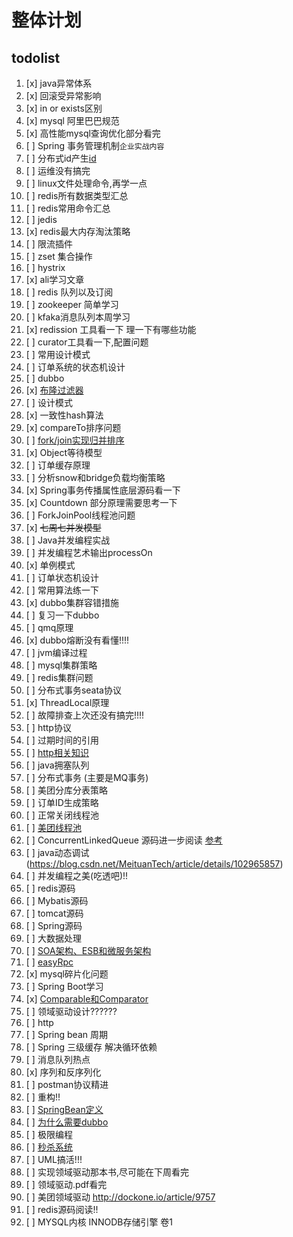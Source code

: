 # 整体计划

## todolist

1. [x] java异常体系
2. [x] 回滚受异常影响
3. [x] in or exists区别
4. [x] mysql 阿里巴巴规范
5. [x] 高性能mysql查询优化部分看完
6. [ ] Spring 事务管理机制`企业实战内容`
7. [ ] 分布式id产生[id](https://zhuanlan.zhihu.com/p/107939861)
8. [ ] 运维没有搞完
9. [ ] linux文件处理命令,再学一点
10. [ ] redis所有数据类型汇总
11. [ ] redis常用命令汇总
12. [ ] jedis
13. [x] redis最大内存淘汰策略
14. [ ] 限流插件
15. [ ] zset 集合操作
16. [ ] hystrix
17. [x] ali学习文章
18. [ ] redis 队列以及订阅
19. [ ] zookeeper 简单学习
20. [ ] kfaka消息队列本周学习
21. [x] redission 工具看一下 理一下有哪些功能
22. [ ] curator工具看一下,配置问题
23. [ ] 常用设计模式
24. [ ] 订单系统的状态机设计
25. [ ] dubbo 
26. [x] [布隆过滤器](https://www.jianshu.com/p/e4773b69319d)
27. [ ] 设计模式
28. [x] 一致性hash算法
29. [x] compareTo排序问题
30. [ ] [fork/join实现归并排序](https://blog.csdn.net/qq_17305249/article/details/77853374)
31. [x] Object等待模型
32. [ ] 订单缓存原理
33. [ ] 分析snow和bridge负载均衡策略
34. [x] Spring事务传播属性底层源码看一下
35. [x] Countdown 部分原理需要思考一下
36. [ ] ForkJoinPool线程池问题
37. [x] ~~七周七并发模型~~
38. [ ] Java并发编程实战
39. [ ] 并发编程艺术输出processOn
40. [x] 单例模式
41. [ ] 订单状态机设计
42. [ ] 常用算法练一下
43. [x] dubbo集群容错措施
44. [ ] 复习一下dubbo
45. [ ] qmq原理
46. [x] dubbo熔断没有看懂!!!!
47. [ ] jvm编译过程
48. [ ] mysql集群策略
49. [ ] redis集群问题
50. [ ] 分布式事务seata协议
51. [x] ThreadLocal原理
52. [ ] 故障排查上次还没有搞完!!!!
53. [ ] http协议
54. [ ] 过期时间的引用
55. [ ] [http相关知识](https://mp.weixin.qq.com/s/t7ZYT6wBBbFYVBPOSztpRg)
56. [ ] java拥塞队列
57. [ ] 分布式事务 (主要是MQ事务)
58. [ ] 美团分库分表策略
59. [ ] 订单ID生成策略
60. [ ] 正常关闭线程池
61. [ ] [美团线程池](https://blog.csdn.net/MeituanTech/article/details/105283415)
62. [ ] ConcurrentLinkedQueue 源码进一步阅读 [参考](https://juejin.im/post/6844903602427805704)
63. [ ] java动态调试(https://blog.csdn.net/MeituanTech/article/details/102965857)
64. [ ] 并发编程之美(吃透吧)!!
65. [ ] redis源码
66. [ ] Mybatis源码
67. [ ] tomcat源码
68. [ ] Spring源码
69. [ ] 大数据处理
70. [ ] [SOA架构、ESB和微服务架构](https://blog.csdn.net/j15533415886/article/details/89818019)
71. [ ] [easyRpc](https://github.com/yeecode/EasyRPC)
72. [x] mysql碎片化问题
73. [ ] Spring Boot学习
74. [x] [Comparable和Comparator](https://blog.csdn.net/Mr_wxc/article/details/107328572)
75. [ ] 领域驱动设计??????
76. [ ] http
77. [ ] Spring bean 周期
78. [ ] Spring 三级缓存 解决循环依赖
79. [ ] 消息队列热点
80. [x] 序列和反序列化
81. [ ] postman协议精进
82. [ ] 重构!!
83. [ ] [SpringBean定义](https://www.jianshu.com/p/899bd8089352)
84. [ ] [为什么需要dubbo](https://juejin.im/post/6844904127076499463)
85. [ ] 极限编程
86. [ ] [秒杀系统](https://www.processon.com/view/5a2605dbe4b006e5e9d36334?fromnew=1)
87. [ ] UML搞活!!!
88. [ ] 实现领域驱动那本书,尽可能在下周看完
89. [ ] 领域驱动.pdf看完
90. [ ] 美团领域驱动 http://dockone.io/article/9757
91. [ ] redis源码阅读!!
92. [ ] MYSQL内核 INNODB存储引擎 卷1 